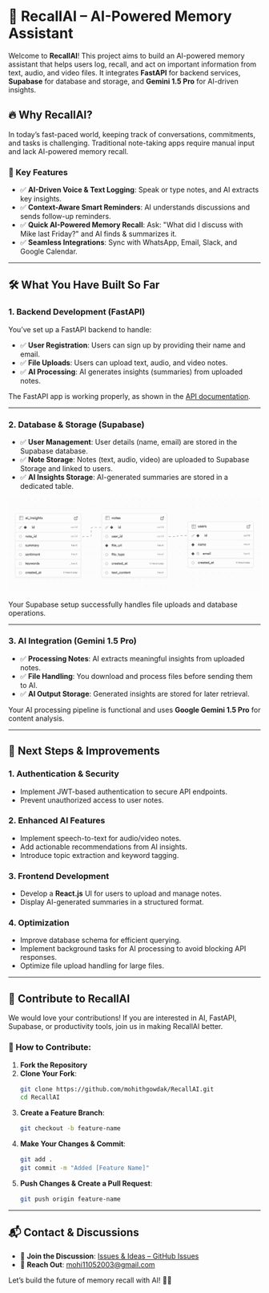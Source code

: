 <!-- <h1>🚀 RecallAI – AI-Powered Memory Assistant <h1>
Welcome to RecallAI! This project aims to build an AI-powered memory assistant that helps users log, recall, and act on important information from text, audio, and video files. It integrates FastAPI for backend services, Supabase for database and storage, and Gemini 1.5 Pro for AI-driven insights.

🔥 Why RecallAI?
In today’s fast-paced world, keeping track of conversations, commitments, and tasks is challenging. Traditional note-taking apps require manual input and lack AI-powered memory recall.

🌟 Key Features
✅ AI-Driven Voice & Text Logging – Speak or type notes, and AI extracts key insights.
✅ Context-Aware Smart Reminders – AI understands discussions and sends follow-up reminders.
✅ Quick AI-Powered Memory Recall – Ask: “What did I discuss with Mike last Friday?” and AI finds & summarizes it.
✅ Seamless Integrations – Sync with WhatsApp, Email, Slack, and Google Calendar.

<h2>What You Have Built So Far<h2>
<h3>1. Backend Development (FastAPI)<h3>
You have set up a FastAPI backend to handle:
✅ User Registration – Users can sign up by providing their name and email.
✅ File Uploads – Users can upload text, audio, and video notes.
✅ AI Processing – AI generates insights (summaries) from uploaded notes.

 FastAPI app is working properly, as shown in the API documentation (/docs).

<h3>2. Database & Storage (Supabase)<h3>
✅ User Management – User details (name, email) are stored in the Supabase database.
✅ Note Storage – Notes (text, audio, video) are uploaded to Supabase Storage and linked to users.
✅ AI Insights Storage – AI-generated summaries are stored in a dedicated table.
![Schema](image.png)

Your Supabase setup successfully handles file uploads and database operations.

<h3>3. AI Integration (Gemini 1.5 Pro)<h3>
✅ Processing Notes – AI extracts meaningful insights from uploaded notes.
✅ File Handling – You download and process files before sending them to AI.
✅ AI Output Storage – Generated insights are stored for later retrieval.

Your AI processing pipeline is functional and uses Google Gemini 1.5 Pro for content analysis.

<h2>Next Steps & Improvements<h2>
<h3>1. Authentication & Security<h3>
- Implement JWT-based authentication to secure API endpoints.
- Prevent unauthorized access to user notes.

<h3>2. Enhanced AI Features<h3>
- Implement speech-to-text for audio/video notes.
- Add actionable recommendations from AI insights.
- Introduce topic extraction and keyword tagging.

<h3>3. Frontend Development<h3>
- Develop a React.js UI for users to upload and manage notes.
- Display AI-generated summaries in a structured format.

<h3>4. Optimization<h3>
- Improve database schema for efficient querying.
- Implement background tasks for AI processing to avoid blocking API responses.
- Optimize file upload handling for large files.-->
# 🚀 RecallAI – AI-Powered Memory Assistant

Welcome to **RecallAI**! This project aims to build an AI-powered memory assistant that helps users log, recall, and act on important information from text, audio, and video files. It integrates **FastAPI** for backend services, **Supabase** for database and storage, and **Gemini 1.5 Pro** for AI-driven insights.

## 🔥 Why RecallAI?

In today’s fast-paced world, keeping track of conversations, commitments, and tasks is challenging. Traditional note-taking apps require manual input and lack AI-powered memory recall.

### 🌟 Key Features

- ✅ **AI-Driven Voice & Text Logging**: Speak or type notes, and AI extracts key insights.
- ✅ **Context-Aware Smart Reminders**: AI understands discussions and sends follow-up reminders.
- ✅ **Quick AI-Powered Memory Recall**: Ask: "What did I discuss with Mike last Friday?" and AI finds & summarizes it.
- ✅ **Seamless Integrations**: Sync with WhatsApp, Email, Slack, and Google Calendar.

---

## 🛠️ What You Have Built So Far

### 1. Backend Development (FastAPI)

You’ve set up a FastAPI backend to handle:

- ✅ **User Registration**: Users can sign up by providing their name and email.
- ✅ **File Uploads**: Users can upload text, audio, and video notes.
- ✅ **AI Processing**: AI generates insights (summaries) from uploaded notes.

The FastAPI app is working properly, as shown in the [API documentation](https://fastapi.tiangolo.com/#check-it).

---

### 2. Database & Storage (Supabase)

- ✅ **User Management**: User details (name, email) are stored in the Supabase database.
- ✅ **Note Storage**: Notes (text, audio, video) are uploaded to Supabase Storage and linked to users.
- ✅ **AI Insights Storage**: AI-generated summaries are stored in a dedicated table.

![Schema](image.png)

Your Supabase setup successfully handles file uploads and database operations.

---

### 3. AI Integration (Gemini 1.5 Pro)

- ✅ **Processing Notes**: AI extracts meaningful insights from uploaded notes.
- ✅ **File Handling**: You download and process files before sending them to AI.
- ✅ **AI Output Storage**: Generated insights are stored for later retrieval.

Your AI processing pipeline is functional and uses **Google Gemini 1.5 Pro** for content analysis.

---

## 🚀 Next Steps & Improvements

### 1. Authentication & Security
- Implement JWT-based authentication to secure API endpoints.
- Prevent unauthorized access to user notes.

### 2. Enhanced AI Features
- Implement speech-to-text for audio/video notes.
- Add actionable recommendations from AI insights.
- Introduce topic extraction and keyword tagging.

### 3. Frontend Development
- Develop a **React.js** UI for users to upload and manage notes.
- Display AI-generated summaries in a structured format.

### 4. Optimization
- Improve database schema for efficient querying.
- Implement background tasks for AI processing to avoid blocking API responses.
- Optimize file upload handling for large files.

---

## 🤝 Contribute to RecallAI

We would love your contributions! If you are interested in AI, FastAPI, Supabase, or productivity tools, join us in making RecallAI better.

### 📌 How to Contribute:

1. **Fork the Repository**
2. **Clone Your Fork**:
    ```bash
    git clone https://github.com/mohithgowdak/RecallAI.git
    cd RecallAI
    ```
3. **Create a Feature Branch**:
    ```bash
    git checkout -b feature-name
    ```
4. **Make Your Changes & Commit**:
    ```bash
    git add .
    git commit -m "Added [Feature Name]"
    ```
5. **Push Changes & Create a Pull Request**:
    ```bash
    git push origin feature-name
    ```

---

## 📬 Contact & Discussions

- 💬 **Join the Discussion**: [Issues & Ideas – GitHub Issues](https://github.com/mohithgowdak/RecallAI/issues)
- 📧 **Reach Out**: [mohi11052003@gmail.com](mailto:mohi11052003@gmail.com)

Let’s build the future of memory recall with AI! 🚀🔥

